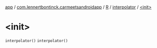 [app](../../../index.md) / [com.lennertbontinck.carmeetsandroidapp](../../index.md) / [R](../index.md) / [interpolator](index.md) / [&lt;init&gt;](./-init-.md)

# &lt;init&gt;

`interpolator()`
`interpolator()`
